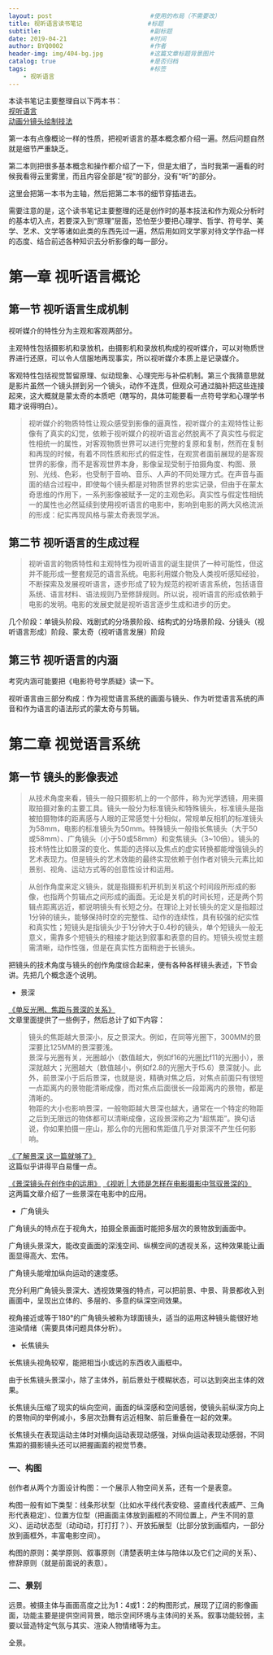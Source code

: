 ```yaml
---
layout: post                           #使用的布局（不需要改）
title: 视听语言读书笔记                  #标题
subtitle:                              #副标题
date: 2019-04-21                       #时间
author: BYQ0002                        #作者
header-img: img/404-bg.jpg             #这篇文章标题背景图片
catalog: true                          #是否归档
tags:                                  #标签
    - 视听语言
---
```


本读书笔记主要整理自以下两本书：  
[视听语言](https://book.douban.com/subject/26979948/)  
[动画分镜头绘制技法](https://book.douban.com/subject/3623716/)

第一本有点像概论一样的性质，把视听语言的基本概念都介绍一遍。然后问题自然就是细节严重缺乏。

第二本则把很多基本概念和操作都介绍了一下，但是太细了，当时我第一遍看的时候我看得云里雾里，而且内容全部是“视”的部分，没有“听”的部分。

这里会把第一本书为主轴，然后把第二本书的细节穿插进去。

需要注意的是，这个读书笔记主要整理的还是创作时的基本技法和作为观众分析时的基本切入点，若要深入到“原理”层面，恐怕至少要把心理学、哲学、符号学、美学、艺术、文学等诸如此类的东西先过一遍，然后用如同文学家对待文学作品一样的态度、结合前述各种知识去分析影像的每一部分。

# 第一章 视听语言概论

## 第一节 视听语言生成机制

视听媒介的特性分为主观和客观两部分。

主观特性包括摄影机和录放机，由摄影机和录放机构成的视听媒介，可以对物质世界进行还原，可以令人信服地再现事实，所以视听媒介本质上是记录媒介。

客观特性包括视觉暂留原理、似动现象、心理完形与补偿机制。第三个我猜意思就是影片虽然一个镜头拼到另一个镜头，动作不连贯，但观众可通过脑补把这些连接起来，这大概就是蒙太奇的本质吧（瞎写的，具体可能要看一点符号学和心理学书籍才说得明白）。

>视听媒介的物质特性让观众感受到影像的逼真性，视听媒介的主观特性让影像有了真实的幻觉，依赖于视听媒介的视听语言必然脱离不了真实性与假定性相统一的属性，对客观物质世界可以进行完整的复原和复制，然而在复制和再现的时候，有着不同性质和形式的假定性，在观赏者面前展现的是客观世界的影像，而不是客观世界本身，影像呈现受制于拍摄角度、构图、景别、光线、色彩，也受制于音响、音乐、人声的不同处理方式。在声音与画面的结合过程中，即使每个镜头都是对物质世界的忠实记录，但由于在蒙太奇思维的作用下，一系列影像被赋予一定的主观色彩。真实性与假定性相统一的属性也必然延续到使用视听语言的电影中，影响到电影的两大风格流派的形成：纪实再现风格与蒙太奇表现学派。

## 第二节 视听语言的生成过程

>视听语言的物质特性和主观特性为视听语言的诞生提供了一种可能性，但这并不能形成一整套规范的语言系统。电影利用媒介物及人类视听感知经验，不断探索及发展视听语言，逐步形成了较为规范的视听语言系统，包括语音系统、语言材料、语法规则乃至修辞规则。所以说，视听语言的形成依赖于电影的发明。电影的发展史就是视听语言逐步生成和进步的历史。

几个阶段：单镜头阶段、戏剧式的分场景阶段、结构式的分场景阶段、分镜头（视听语言形成）阶段、蒙太奇（视听语言发展）阶段

## 第三节 视听语言的内涵

考究内涵可能要把《电影符号学质疑》读一下。

视听语言由三部分构成：作为视觉语言系统的画面与镜头、作为听觉语言系统的声音和作为语言的语法形式的蒙太奇与剪辑。

# 第二章 视觉语言系统

## 第一节 镜头的影像表述

>从技术角度来看，镜头一般只摄影机上的一个部件，称为光学透镜，用来摄取拍摄对象的主要工具。镜头一般分为标准镜头和特殊镜头，标准镜头是指被拍摄物体的距离感与人眼的正常感觉十分相似，常规单反相机的标准镜头为58mm，电影的标准镜头为50mm。特殊镜头一般指长焦镜头（大于50或58mm）、广角镜头（小于50或58mm）和变焦镜头（3~10倍）。镜头的技术特性比如景深的变化、焦距的选择以及焦点的虚实转换都能增强镜头的艺术表现力。但是镜头的艺术效能的最终实现依赖于创作者对镜头元素比如景别、视角、运动方式等的创意性设计和运用。

>从创作角度来定义镜头，就是指摄影机开机到关机这个时间段所形成的影像，也指两个剪辑点之间形成的画面。无论是关机的时间长短，还是两个剪辑点距离远近，都说明镜头有长短之分。在理论上对长镜头的定义是指超过1分钟的镜头，能够保持时空的完整性、动作的连续性，具有较强的纪实性和真实性；短镜头是指镜头少于1分钟大于0.4秒的镜头，单个短镜头一般无意义，需靠多个短镜头的租接才能达到叙事和表意的目的。短镜头视觉主题需清晰，动作性强，但是在真实性方面稍逊于长镜头。

把镜头的技术角度与镜头的创作角度综合起来，便有各种各样镜头表述，下节会讲。先把几个概念逐个说明。

* 景深

[《单反光圈、焦距与景深的关系》](https://zhuanlan.zhihu.com/p/35700847)  
文章里面提供了一些例子，然后总计了如下内容：
>镜头的焦距越大景深小，反之景深大。例如，在同等光圈下，300MM的景深要比125MM的景深要浅。  
>景深与光圈有关，光圈越小（数值越大，例如f16的光圈比f11的光圈小），景深就越大；光圈越大（数值越小，例如f2.8的光圈大于f5.6）景深就小。此外，前景深小于后后景深，也就是说，精确对焦之后，对焦点前面只有很短一点距离内的景物能清晰成像，而对焦点后面很长一段距离内的景物，都是清晰的。  
>物距的大小也影响景深，一般物距越大景深也越大，通常在一个特定的物距之后到无限远的物体都可以清晰成像，这段景深称之为“超焦距”。换句话说，你如果拍摄一座山，那么你的光圈和焦距值几乎对景深不产生任何影响。

[《了解景深 这一篇就够了》](https://zhuanlan.zhihu.com/p/55740729)  
这篇似乎讲得平白易懂一点。

[《景深镜头在创作中的运用》](https://zhuanlan.zhihu.com/p/61001480)
[《视听 | 大师是怎样在电影摄影中驾驭景深的》](http://www.sohu.com/a/231405704_100056703)  
这两篇文章介绍了一些景深在电影中的应用。

* 广角镜头

广角镜头的特点在于视角大，拍摄全景画面时能把多层次的景物放到画面中。

广角镜头景深大，能改变画面的深浅空间、纵横空间的透视关系，这种效果能让画面显得高大、宏伟。

广角镜头能增加纵向运动的速度感。

充分利用广角镜头景深大、透视效果强的特点，可以把前景、中景、背景都收入到画面中，呈现出立体的、多层的、多意的纵深空间效果。

视角接近或等于180°的广角镜头被称为球面镜头，适当的运用这种镜头能很好地渲染情绪（需要具体问题具体分析）。

* 长焦镜头

长焦镜头视角较窄，能把相当小或远的东西收入画框中。

由于长焦镜头景深小，除了主体外，前后景处于模糊状态，可以达到突出主体的效果。

长焦镜头压缩了现实的纵向空间，画面的纵深感和空间感弱，使镜头前纵深方向上的景物间的举例减小，多层次劲舞有远近相聚、前后重叠在一起的效果。

长焦镜头在表现运动主体时对横向运动表现动感强，对纵向运动表现动感弱，不同焦距的摄影镜头还可以把握画面的视觉节奏。

### 一、构图

创作者从两个方面设计构图：一个展示人物空间关系，还有一个是表意。

构图一般有如下类型：线条形状型（比如水平线代表安稳、竖直线代表威严、三角形代表稳定）、位置方位型（把画面主体放到画框的不同位置上，产生不同的意义）、运动状态型（动动动，打打打？）、开放拓展型（比部分放到画框内，一部分放到画框外，丰富电影空间）。

构图的原则：美学原则、叙事原则（清楚表明主体与陪体以及它们之间的关系）、修辞原则（就是前面说的表意）。

### 二、景别

远景。被摄主体与画面高度之比为1：4或1：2的构图形式，展现了辽阔的影像画面，功能主要是提供空间背景，暗示空间环境与主体间的关系。叙事功能较弱，主要以营造特定气氛与其实、渲染人物情绪等为主。

全景。